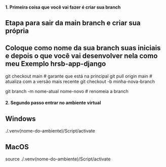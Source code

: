 #### 1. Primeira coisa que você vai fazer é criar sua branch

## Etapa para sair da main branch e criar sua própria
## Coloque como nome da sua branch suas iniciais e depois o que você vai desenvolver nela como meu Exemplo hrsb-app-django

git checkout main   # garante que está na principal
git pull origin main # atualiza com a versão mais recente
git checkout -b minha-nova-branch

git branch -m nome-atual nome-novo # renomeia a branch

#### 2. Segundo passo entrar no ambiente virtual
## Windows
./.venv(nome-do-ambiente)/Script/activate

## MacOS
source ./.venv(nome-do-ambiente)/Script/activate